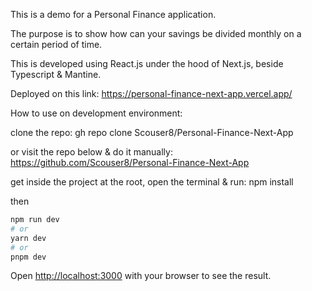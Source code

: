 This is a demo for a Personal Finance application.

The purpose is to show how can your savings be divided monthly on a certain period of time.

This is developed using React.js under the hood of Next.js, beside Typescript & Mantine.

Deployed on this link:
https://personal-finance-next-app.vercel.app/

How to use on development environment:

clone the repo:
gh repo clone Scouser8/Personal-Finance-Next-App

or visit the repo below & do it manually:
https://github.com/Scouser8/Personal-Finance-Next-App

get inside the project at the root, open the terminal & run: npm install

then

```bash
npm run dev
# or
yarn dev
# or
pnpm dev
```

Open [http://localhost:3000](http://localhost:3000) with your browser to see the result.

